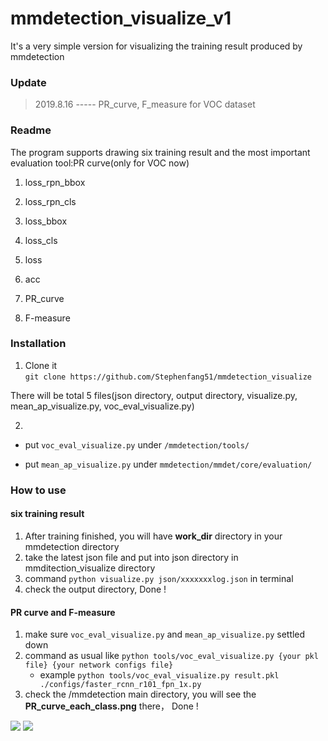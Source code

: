 # mmdetection_visualize_v1

It's a very simple version for visualizing the training result produced by mmdetection

### Update
> 2019.8.16 ----- PR_curve,  F_measure for VOC dataset

### Readme
The program supports drawing six training result and the most important evaluation tool:PR curve(only for VOC now)

  1. loss_rpn_bbox
  2. loss_rpn_cls
  3. loss_bbox
  4. loss_cls
  5. loss
  6. acc
  
  
  7. PR_curve
  8. F-measure
  
  
### Installation

1. Clone it  
`git clone https://github.com/Stephenfang51/mmdetection_visualize`

  There will be total 5 files(json directory, output directory, visualize.py, mean_ap_visualize.py, voc_eval_visualize.py)
  
2. 
- put `voc_eval_visualize.py` under `/mmdetection/tools/`

- put `mean_ap_visualize.py` under `mmdetection/mmdet/core/evaluation/`

### How to use

#### six training result
1. After training finished, you will have **work_dir** directory in your mmdetection directory
2. take the latest json file and put into json directory in mmditection_visualize directory
3. command `python visualize.py json/xxxxxxxlog.json` in terminal
4. check the output directory, Done !

#### PR curve and F-measure
1. make sure `voc_eval_visualize.py` and `mean_ap_visualize.py` settled down
2. command as usual like `python tools/voc_eval_visualize.py {your pkl file} {your network configs file}`
     - example `python tools/voc_eval_visualize.py result.pkl ./configs/faster_rcnn_r101_fpn_1x.py`
3. check the /mmdetection main directory, you will see the **PR_curve_each_class.png** there， Done !

<img src="https://github.com/Stephenfang51/mmdetection_visualize/blob/master/example/20190808_041204.log.json_result.png?raw=true">

<img src="https://github.com/Stephenfang51/mmdetection_visualize/blob/master/example/PR_curve_each_class.png?raw=true">



